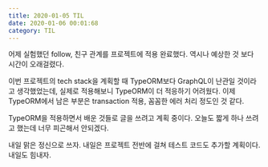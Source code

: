 ```yaml
---
title: 2020-01-05 TIL
date: 2020-01-06 00:01:68
category: TIL
---
```


어제 실험했던 follow, 친구 관계를 프로젝트에 적용 완료했다. 역시나 예상한 것 보다 시간이 오래걸렸다.

이번 프로젝트의 tech stack을 계획할 때 TypeORM보다 GraphQL이 난관일 것이라고 생각했었는데, 실제로 적용해보니 TypeORM이 더 적응하기 어려웠다. 이제 TypeORM에서 남은 부분은 transaction 적용, 꼼꼼한 에러 처리 정도인 것 같다.

TypeORM을 적용하면서 배운 것들로 글을 쓰려고 계획 중이다. 오늘도 짧게 하나 쓰려고 했는데 너무 피곤해서 안되겠다.

내일 맑은 정신으로 쓰자. 내일은 프로젝트 전반에 걸쳐 테스트 코드도 추가할 계획이다. 내일도 힘내자.
